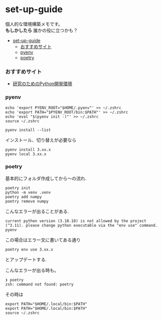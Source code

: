 # set-up-guide
個人的な環境構築メモです。<br>
**もしかしたら** 誰かの役に立つかも？

- [set-up-guide](#set-up-guide)
    - [おすすめサイト](#おすすめサイト)
    - [pyenv](#pyenv)
    - [poetry](#poetry)

### おすすめサイト
- [研究のためのPython開発環境](https://zenn.dev/zenizeni/books/a64578f98450c2)

### pyenv
```
echo 'export PYENV_ROOT="$HOME/.pyenv"' >> ~/.zshrc
echo 'export PATH="$PYENV_ROOT/bin:$PATH"' >> ~/.zshrc
echo 'eval "$(pyenv init -)"' >> ~/.zshrc
source ~/.zshrc

pyenv install --list

```

インストール、切り替えが必要なら<br>
```
pyenv install 3.xx.x
pyenv local 3.xx.x
```


### poetry
基本的にフォルダ作成してから〜の流れ.
```
poetry init
python -m venv .venv
poetry add numpy
poetry remove numpy
```

こんなエラーが出ることがある.
```
current python version (3.10.10) is not allowed by the project (^3.11). please change python executable via the "env use" command. pyenv
```
この場合はエラー文に書いてある通り
```
poetry env use 3.xx.x
```
とアップデートする.


こんなエラーが出る時も。
```
❯ poetry
zsh: command not found: poetry
```

その時は
```
export PATH="$HOME/.local/bin:$PATH"
export PATH="$HOME/.local/bin:$PATH"
source ~/.zshrc
```
